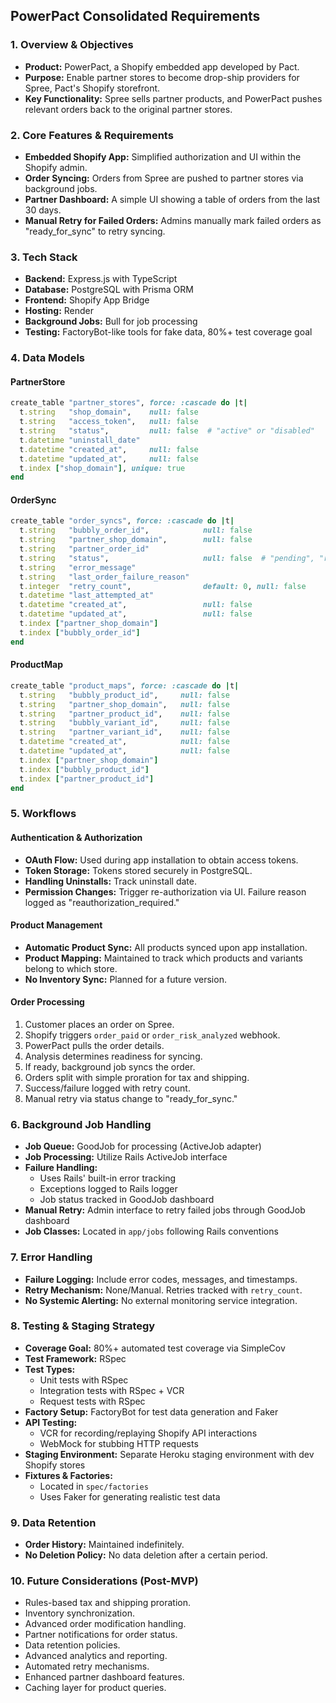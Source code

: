 
## PowerPact Consolidated Requirements

### 1. Overview & Objectives

- **Product:** PowerPact, a Shopify embedded app developed by Pact.
- **Purpose:** Enable partner stores to become drop-ship providers for Spree, Pact's Shopify storefront.
- **Key Functionality:** Spree sells partner products, and PowerPact pushes relevant orders back to the original partner stores.

### 2. Core Features & Requirements

- **Embedded Shopify App:** Simplified authorization and UI within the Shopify admin.
- **Order Syncing:** Orders from Spree are pushed to partner stores via background jobs.
- **Partner Dashboard:** A simple UI showing a table of orders from the last 30 days.
- **Manual Retry for Failed Orders:** Admins manually mark failed orders as "ready_for_sync" to retry syncing.

### 3. Tech Stack

- **Backend:** Express.js with TypeScript
- **Database:** PostgreSQL with Prisma ORM
- **Frontend:** Shopify App Bridge
- **Hosting:** Render
- **Background Jobs:** Bull for job processing
- **Testing:** FactoryBot-like tools for fake data, 80%+ test coverage goal

### 4. Data Models

#### PartnerStore

```ruby
create_table "partner_stores", force: :cascade do |t|
  t.string   "shop_domain",    null: false
  t.string   "access_token",   null: false
  t.string   "status",         null: false  # "active" or "disabled"
  t.datetime "uninstall_date"
  t.datetime "created_at",     null: false
  t.datetime "updated_at",     null: false
  t.index ["shop_domain"], unique: true
end
```

#### OrderSync

```ruby
create_table "order_syncs", force: :cascade do |t|
  t.string   "bubbly_order_id",            null: false
  t.string   "partner_shop_domain",        null: false
  t.string   "partner_order_id"
  t.string   "status",                     null: false  # "pending", "ready_for_sync", "synced", "failed"
  t.string   "error_message"
  t.string   "last_order_failure_reason"
  t.integer  "retry_count",                default: 0, null: false
  t.datetime "last_attempted_at"
  t.datetime "created_at",                 null: false
  t.datetime "updated_at",                 null: false
  t.index ["partner_shop_domain"]
  t.index ["bubbly_order_id"]
end
```

#### ProductMap

```ruby
create_table "product_maps", force: :cascade do |t|
  t.string   "bubbly_product_id",     null: false
  t.string   "partner_shop_domain",   null: false
  t.string   "partner_product_id",    null: false
  t.string   "bubbly_variant_id",     null: false
  t.string   "partner_variant_id",    null: false
  t.datetime "created_at",            null: false
  t.datetime "updated_at",            null: false
  t.index ["partner_shop_domain"]
  t.index ["bubbly_product_id"]
  t.index ["partner_product_id"]
end
```

### 5. Workflows

#### Authentication & Authorization

- **OAuth Flow:** Used during app installation to obtain access tokens.
- **Token Storage:** Tokens stored securely in PostgreSQL.
- **Handling Uninstalls:** Track uninstall date.
- **Permission Changes:** Trigger re-authorization via UI. Failure reason logged as "reauthorization_required."

#### Product Management

- **Automatic Product Sync:** All products synced upon app installation.
- **Product Mapping:** Maintained to track which products and variants belong to which store.
- **No Inventory Sync:** Planned for a future version.

#### Order Processing

1. Customer places an order on Spree.
2. Shopify triggers `order_paid` or `order_risk_analyzed` webhook.
3. PowerPact pulls the order details.
4. Analysis determines readiness for syncing.
5. If ready, background job syncs the order.
6. Orders split with simple proration for tax and shipping.
7. Success/failure logged with retry count.
8. Manual retry via status change to "ready_for_sync."

### 6. Background Job Handling

- **Job Queue:** GoodJob for processing (ActiveJob adapter)
- **Job Processing:** Utilize Rails ActiveJob interface
- **Failure Handling:** 
  - Uses Rails' built-in error tracking
  - Exceptions logged to Rails logger
  - Job status tracked in GoodJob dashboard
- **Manual Retry:** Admin interface to retry failed jobs through GoodJob dashboard
- **Job Classes:** Located in `app/jobs` following Rails conventions

### 7. Error Handling

- **Failure Logging:** Include error codes, messages, and timestamps.
- **Retry Mechanism:** None/Manual. Retries tracked with `retry_count`.
- **No Systemic Alerting:** No external monitoring service integration.


### 8. Testing & Staging Strategy

- **Coverage Goal:** 80%+ automated test coverage via SimpleCov
- **Test Framework:** RSpec
- **Test Types:** 
  - Unit tests with RSpec
  - Integration tests with RSpec + VCR
  - Request tests with RSpec 
- **Factory Setup:** FactoryBot for test data generation and Faker
- **API Testing:** 
  - VCR for recording/replaying Shopify API interactions
  - WebMock for stubbing HTTP requests
- **Staging Environment:** Separate Heroku staging environment with dev Shopify stores
- **Fixtures & Factories:** 
  - Located in `spec/factories`
  - Uses Faker for generating realistic test data

### 9. Data Retention

- **Order History:** Maintained indefinitely.
- **No Deletion Policy:** No data deletion after a certain period.

### 10. Future Considerations (Post-MVP)

- Rules-based tax and shipping proration.
- Inventory synchronization.
- Advanced order modification handling.
- Partner notifications for order status.
- Data retention policies.
- Advanced analytics and reporting.
- Automated retry mechanisms.
- Enhanced partner dashboard features.
- Caching layer for product queries.

